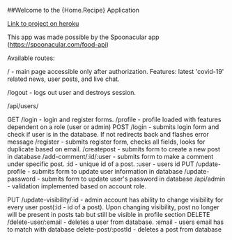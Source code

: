 
##Welcome to the {Home.Recipe} Application

[Link to project on heroku](https://git.heroku.com/jcgould-home-recipes.git)

This app was made possible by the Spoonacular app (https://spoonacular.com/food-api)



Available routes:

/ - main page accessible only after authorization. Features: latest 'covid-19' related news, user posts, and live chat.

/logout - logs out user and destroys session.

/api/users/

GET
/login - login and register forms.
/profile - profile loaded with features dependent on a role (user or admin)
POST
/login - submits login form and check if user is in the database. If not redirects back and flashes error message
/register - submits register form, checks all fields, looks for duplicate based on email.
/createpost - submits form to create a new post in database
/add-comment/:id/:user - submits form to make a comment under specific post. :id - unique id of a post. :user - users id
PUT
/update-profile - submits form to update user information in database
/update-password - submits form to update user's password in database
/api/admin - validation implemented based on account role.

PUT
/update-visibility/:id - admin account has ability to change visibility for every user post(:id - id of a post). Upon changing visibility, post no longer will be present in posts tab but still be visible in profile section
DELETE
/delete-user/:email - deletes a user from database. :email - users email has to match with database
delete-post/:postId - deletes a post from database